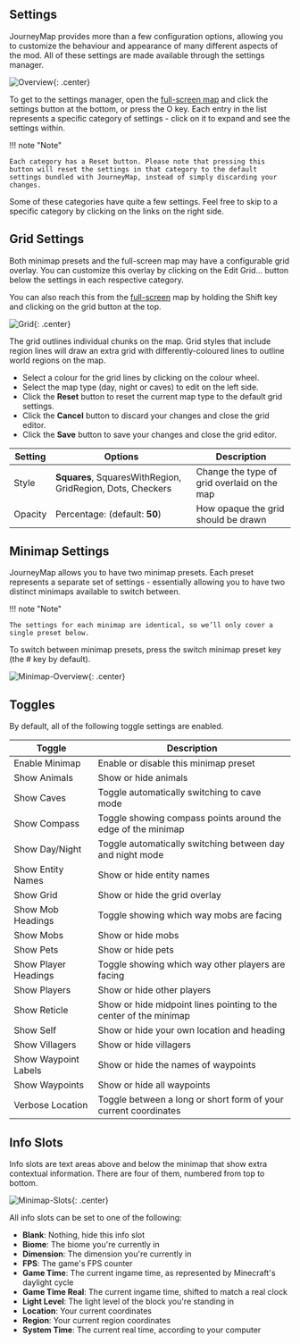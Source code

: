 ## **Settings**

JourneyMap provides more than a few configuration options, allowing you to customize the behaviour and appearance of many different aspects of the mod. All of these settings are made available through the settings manager.

![Overview](/img/settings/overview.png){: .center}

To get to the settings manager, open the [full-screen map](full-screen-map.md) and click the settings button at the bottom, or press the O key. Each entry in the list represents a specific category of settings - click on it to expand and see the settings within.

!!! note "Note"

    Each category has a Reset button. Please note that pressing this button will reset the settings in that category to the default settings bundled with JourneyMap, instead of simply discarding your changes.

Some of these categories have quite a few settings. Feel free to skip to a specific category by clicking on the links on the right side.

## **Grid Settings**

Both minimap presets and the full-screen map may have a configurable grid overlay. You can customize this overlay by clicking on the Edit Grid… button below the settings in each respective category.

You can also reach this from the [full-screen](full-screen-map.md) map by holding the Shift key and clicking on the grid button at the top.

![Grid](/img/settings/grid.png){: .center}

The grid outlines individual chunks on the map. Grid styles that include region lines will draw an extra grid with differently-coloured lines to outline world regions on the map.

- Select a colour for the grid lines by clicking on the colour wheel.
- Select the map type (day, night or caves) to edit on the left side.
- Click the **Reset** button to reset the current map type to the default grid settings.
- Click the **Cancel** button to discard your changes and close the grid editor.
- Click the **Save** button to save your changes and close the grid editor.

| Setting | Options | Description |
| ----------- | ------------------------------------ | ------------------------------------ |
| Style | **Squares**, SquaresWithRegion, GridRegion, Dots, Checkers | Change the type of grid overlaid on the map |
| Opacity | Percentage: (default: **50**) | How opaque the grid should be drawn |

## **Minimap Settings**

JourneyMap allows you to have two minimap presets. Each preset represents a separate set of settings - essentially allowing you to have two distinct minimaps available to switch between.

!!! note "Note"

    The settings for each minimap are identical, so we’ll only cover a single preset below.

To switch between minimap presets, press the switch minimap preset key (the # key by default).

![Minimap-Overview](/img/settings/minimap.png){: .center}

## **Toggles**

By default, all of the following toggle settings are enabled.

| Toggle | Description |
| ----------- | ------------------------------------ |
| Enable Minimap | Enable or disable this minimap preset |
| Show Animals | Show or hide animals |
| Show Caves | Toggle automatically switching to cave mode |
| Show Compass | Toggle showing compass points around the edge of the minimap |
| Show Day/Night | Toggle automatically switching between day and night mode |
| Show Entity Names | Show or hide entity names |
| Show Grid | Show or hide the grid overlay |
| Show Mob Headings | Toggle showing which way mobs are facing |
| Show Mobs | Show or hide mobs |
| Show Pets | Show or hide pets |
| Show Player Headings | Toggle showing which way other players are facing |
| Show Players | Show or hide other players |
| Show Reticle | Show or hide midpoint lines pointing to the center of the minimap |
| Show Self | Show or hide your own location and heading |
| Show Villagers | Show or hide villagers |
| Show Waypoint Labels | Show or hide the names of waypoints |
| Show Waypoints | Show or hide all waypoints |
| Verbose Location | Toggle between a long or short form of your current coordinates |

## **Info Slots**

Info slots are text areas above and below the minimap that show extra contextual information. There are four of them, numbered from top to bottom.

![Minimap-Slots](/img/minimap-slots.png){: .center}

All info slots can be set to one of the following:

- **Blank**: Nothing, hide this info slot
- **Biome**: The biome you're currently in
- **Dimension**: The dimension you're currently in
- **FPS**: The game's FPS counter
- **Game Time**: The current ingame time, as represented by Minecraft's daylight cycle
- **Game Time Real**: The current ingame time, shifted to match a real clock
- **Light Level**: The light level of the block you're standing in
- **Location**: Your current coordinates
- **Region**: Your current region coordinates
- **System Time**: The current real time, according to your computer

